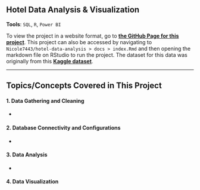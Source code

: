 ## Hotel Data Analysis & Visualization 
**Tools**: `SQL`, `R`, `Power BI`

To view the project in a website format, go to **[the GitHub Page for this project](https://nicole7443.github.io/hotel-data-analysis/)**.
This project can also be accessed by navigating to `Nicole7443/hotel-data-analysis > docs > index.Rmd` and then opening the markdown file on RStudio to run the project. The dataset for this data was originally from this **[Kaggle dataset](https://www.kaggle.com/datasets/jessemostipak/hotel-booking-demand)**.
***
## Topics/Concepts Covered in This Project
#### 1. Data Gathering and Cleaning
- 
#### 2. Database Connectivity and Configurations
-
#### 3. Data Analysis
-
#### 4. Data Visualization
